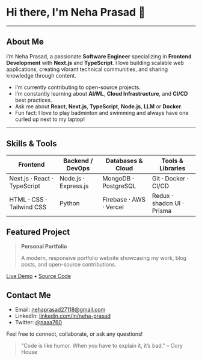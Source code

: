 # Hi there, I'm Neha Prasad 👋


---

## About Me

I’m Neha Prasad, a passionate **Software Engineer** specializing in **Frontend Development** with **Next.js** and **TypeScript**. I love building scalable web applications, creating vibrant technical communities, and sharing knowledge through content.

*  I’m currently contributing to open-source projects.
*  I’m constantly learning about **AI/ML**, **Cloud Infrastructure**, and **CI/CD** best practices.
*  Ask me about **React**, **Next.js**, **TypeScript**, **Node.js**, **LLM** or **Docker**.
*  Fun fact: I love to play badminton and swimming and always have one curled up next to my laptop!

---

## Skills & Tools

| Frontend                     | Backend / DevOps     | Databases & Cloud       | Tools & Libraries          |
| ---------------------------- | -------------------- | ----------------------- | -------------------------- |
| Next.js · React · TypeScript | Node.js · Express.js | MongoDB · PostgreSQL    | Git · Docker · CI/CD       |
| HTML · CSS · Tailwind CSS    | Python               | Firebase · AWS · Vercel | Redux · shadcn UI · Prisma |


## Featured Project

> **Personal Portfolio**
>
> A modern, responsive portfolio website showcasing my work, blog posts, and open-source contributions.

 [Live Demo](https://neha-portfolio-liart.vercel.app/) • [Source Code](https://github.com/naaa760)


## Contact Me

* Email: [nehaprasad27118@gmail.com](nehaprasad27118@gmail.com)
* LinkedIn: [linkedin.com/in/neha-prasad](https://www.linkedin.com/in/neha-prasad-92499821b/)
* Twitter: [@naaa760](https://x.com/nehaaaa_6)

Feel free to connect, collaborate, or ask any questions!

> "Code is like humor. When you have to explain it, it’s bad." – Cory House
